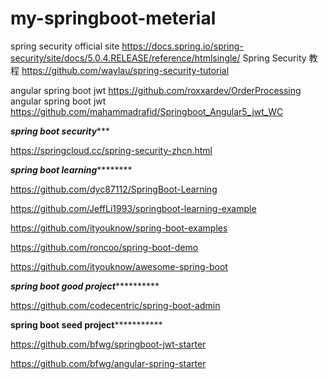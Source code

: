 # my-springboot-meterial

spring security official site https://docs.spring.io/spring-security/site/docs/5.0.4.RELEASE/reference/htmlsingle/
Spring Security 教程 https://github.com/waylau/spring-security-tutorial

angular spring boot jwt https://github.com/roxxardev/OrderProcessing
angular spring boot jwt https://github.com/mahammadrafid/Springboot_Angular5_jwt_WC

***********spring boot security**************

https://springcloud.cc/spring-security-zhcn.html

***********spring boot learning*******************

https://github.com/dyc87112/SpringBoot-Learning

https://github.com/JeffLi1993/springboot-learning-example

https://github.com/ityouknow/spring-boot-examples

https://github.com/roncoo/spring-boot-demo

https://github.com/ityouknow/awesome-spring-boot


*****************spring boot good project***************************

https://github.com/codecentric/spring-boot-admin


****************spring boot seed project***************************

https://github.com/bfwg/springboot-jwt-starter

https://github.com/bfwg/angular-spring-starter
